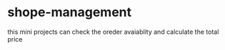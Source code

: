 # shope-management
this mini projects  can check the oreder avaiablity and calculate the total price 
